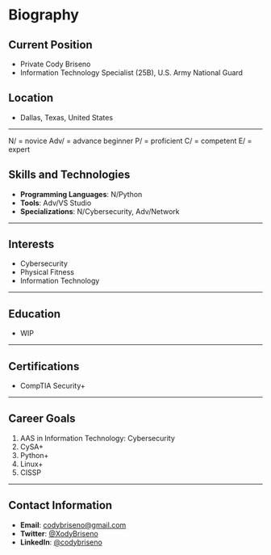# Biography

## Current Position
- Private Cody Briseno
- Information Technology Specialist (25B), U.S. Army National Guard

## Location
- Dallas, Texas, United States

---
N/ = novice
Adv/ = advance beginner
P/ = proficient
C/ = competent
E/ = expert

## Skills and Technologies

- **Programming Languages**: N/Python
- **Tools**: Adv/VS Studio
- **Specializations**: N/Cybersecurity, Adv/Network

---

## Interests

- Cybersecurity
- Physical Fitness
- Information Technology
---

## Education

- WIP

---

## Certifications

- CompTIA Security+

---

## Career Goals

1. AAS in Information Technology: Cybersecurity
2. CySA+
3. Python+
4. Linux+
5. CISSP
   
---

## Contact Information

- **Email**: [codybriseno@gmail.com](mailto:codybriseno@gmail.com)
- **Twitter**: [@XodyBriseno](https://twitter.com/XodyBriseno)
- **LinkedIn**: [@codybriseno](https://www.linkedin.com/in/codybriseno)

